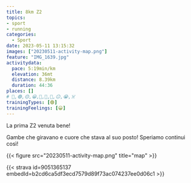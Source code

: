 ```yaml
---
title: 8km Z2
topics:
- sport
- running
categories:
  - Sport
date: 2023-05-11 13:15:32
images: ["20230511-activity-map.png"]
feature: "IMG_1639.jpg"
activitydata:
  pace: 5:19min/km
  elevation: 36mt
  distance: 8.39km
  duration: 44:36
places: []
# 🔴,🟢,🟡,😀,🙁,🫤,🙂,😐,😭,☠️
trainingTypes: [🟢]
trainingFeelings: [😀]
---
```

La prima Z2 venuta bene!
<!--more--> 
Gambe che giravano e cuore che stava al suo posto!
Speriamo continui così!


{{< figure src="20230511-activity-map.png" title="map" >}}


{{< strava id=9051365137 embedId=b2cd6ca5df3ecd7579d89f73ac074237ee0d06c1 >}}
